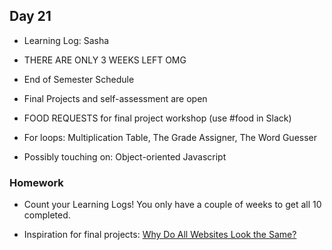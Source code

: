 ## Day 21

* Learning Log: Sasha

* THERE ARE ONLY 3 WEEKS LEFT OMG

* End of Semester Schedule

* Final Projects and self-assessment are open

* FOOD REQUESTS for final project workshop (use #food in Slack)

* For loops: Multiplication Table, The Grade Assigner, The Word Guesser 

* Possibly touching on: Object-oriented Javascript

    
### Homework

* Count your Learning Logs! You only have a couple of weeks to get all 10 completed. 

* Inspiration for final projects: [Why Do All Websites Look the Same?](https://medium.com/s/story/on-the-visual-weariness-of-the-web-8af1c969ce73)
